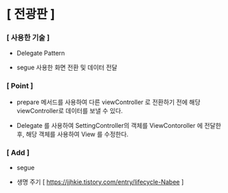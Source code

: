 
# [ 전광판 ]

### [ 사용한 기술 ]

  - Delegate Pattern
  
  - segue 사용한 화면 전환 및 데이터 전달 
 
 
### [ Point ] 

  - prepare 메서드를 사용하여 다른 viewController 로 전환하기 전에 해당 viewController로 데이터를 보낼 수 있다. 
  
  - Delegate 를 사용하여 SettingController의 객체를 ViewContoroller 에 전달한 후, 해당 객체를 사용하여 View 를 수정한다.
 
 
### [ Add ]

  - segue 
  
  - 생명 주기 [ https://jjhkie.tistory.com/entry/lifecycle-Nabee ]
  
  
  
